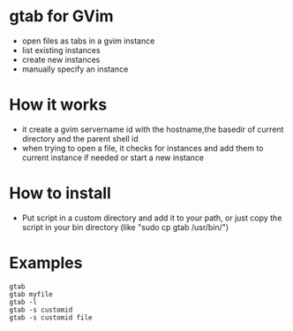 gtab for GVim 
==

- open files as tabs in a gvim instance  
- list existing instances  
- create new instances  
- manually specify an instance  

How it works
==

- it create a gvim servername id with the hostname,the basedir of current directory and the parent shell id
- when trying to open a file, it checks for instances and add them to current instance if needed or start a new instance

How to install
==

- Put script in a custom directory and add it to your path, or just copy the script in your bin directory (like "sudo cp gtab /usr/bin/")

Examples
==

```
gtab
gtab myfile
gtab -l
gtab -s customid
gtab -s customid file
```
